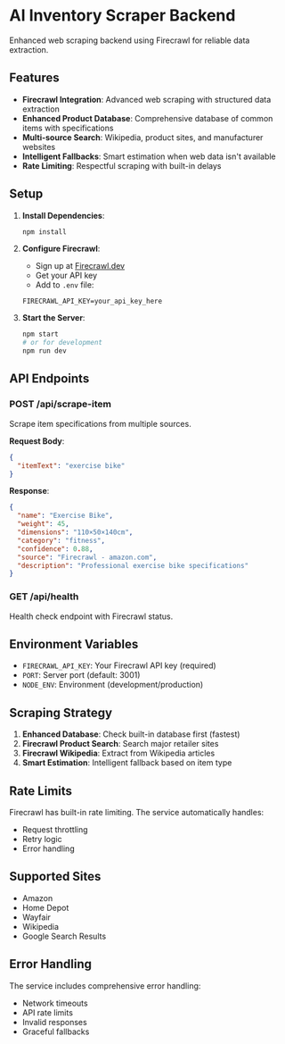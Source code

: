 # AI Inventory Scraper Backend

Enhanced web scraping backend using Firecrawl for reliable data extraction.

## Features

- **Firecrawl Integration**: Advanced web scraping with structured data extraction
- **Enhanced Product Database**: Comprehensive database of common items with specifications
- **Multi-source Search**: Wikipedia, product sites, and manufacturer websites
- **Intelligent Fallbacks**: Smart estimation when web data isn't available
- **Rate Limiting**: Respectful scraping with built-in delays

## Setup

1. **Install Dependencies**:
   ```bash
   npm install
   ```

2. **Configure Firecrawl**:
   - Sign up at [Firecrawl.dev](https://firecrawl.dev)
   - Get your API key
   - Add to `.env` file:
   ```
   FIRECRAWL_API_KEY=your_api_key_here
   ```

3. **Start the Server**:
   ```bash
   npm start
   # or for development
   npm run dev
   ```

## API Endpoints

### POST /api/scrape-item
Scrape item specifications from multiple sources.

**Request Body**:
```json
{
  "itemText": "exercise bike"
}
```

**Response**:
```json
{
  "name": "Exercise Bike",
  "weight": 45,
  "dimensions": "110×50×140cm",
  "category": "fitness",
  "confidence": 0.88,
  "source": "Firecrawl - amazon.com",
  "description": "Professional exercise bike specifications"
}
```

### GET /api/health
Health check endpoint with Firecrawl status.

## Environment Variables

- `FIRECRAWL_API_KEY`: Your Firecrawl API key (required)
- `PORT`: Server port (default: 3001)
- `NODE_ENV`: Environment (development/production)

## Scraping Strategy

1. **Enhanced Database**: Check built-in database first (fastest)
2. **Firecrawl Product Search**: Search major retailer sites
3. **Firecrawl Wikipedia**: Extract from Wikipedia articles
4. **Smart Estimation**: Intelligent fallback based on item type

## Rate Limits

Firecrawl has built-in rate limiting. The service automatically handles:
- Request throttling
- Retry logic
- Error handling

## Supported Sites

- Amazon
- Home Depot
- Wayfair
- Wikipedia
- Google Search Results

## Error Handling

The service includes comprehensive error handling:
- Network timeouts
- API rate limits
- Invalid responses
- Graceful fallbacks